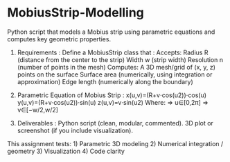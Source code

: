 # MobiusStrip-Modelling
Python script that models a Mobius strip using parametric equations and computes key geometric properties.

1. Requirements  :
      Define a MobiusStrip class that :
          Accepts:
                Radius R (distance from the center to the strip)
                Width w (strip width)
                Resolution n (number of points in the mesh)
         Computes:
                A 3D mesh/grid of (x, y, z) points on the surface
                Surface area (numerically, using integration or approximation)
                Edge length (numerically along the boundary)


2. Parametric Equation of Mobius Strip  :
    x(u,v)=(R+v⋅cos⁡(u2))⋅cos⁡(u)
    y(u,v)=(R+v⋅cos⁡(u2))⋅sin⁡(u)
    z(u,v)=v⋅sin⁡(u2)
        Where:
        => u∈[0,2π]
        => v∈[−w/2,w/2]

3. Deliverables  :
    Python script (clean, modular, commented).
    3D plot or screenshot (if you include visualization).


This assignment tests:
         1) Parametric 3D modeling
         2) Numerical integration / geometry
         3) Visualization
         4) Code clarity



